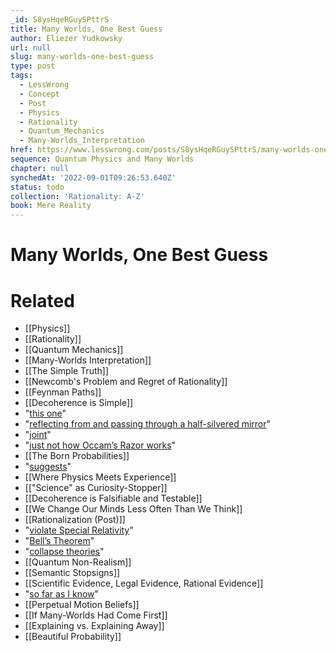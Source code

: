```yaml
---
_id: S8ysHqeRGuySPttrS
title: Many Worlds, One Best Guess
author: Eliezer Yudkowsky
url: null
slug: many-worlds-one-best-guess
type: post
tags:
  - LessWrong
  - Concept
  - Post
  - Physics
  - Rationality
  - Quantum_Mechanics
  - Many-Worlds_Interpretation
href: https://www.lesswrong.com/posts/S8ysHqeRGuySPttrS/many-worlds-one-best-guess
sequence: Quantum Physics and Many Worlds
chapter: null
synchedAt: '2022-09-01T09:26:53.640Z'
status: todo
collection: 'Rationality: A-Z'
book: Mere Reality
---
```


# Many Worlds, One Best Guess


# Related

- [[Physics]]
- [[Rationality]]
- [[Quantum Mechanics]]
- [[Many-Worlds Interpretation]]
- [[The Simple Truth]]
- [[Newcomb's Problem and Regret of Rationality]]
- [[Feynman Paths]]
- [[Decoherence is Simple]]
- "[this one](https://www.lesswrong.com/rationality/einstein-s-arrogance)"
- "[reflecting from and passing through a half-silvered mirror](https://www.lesswrong.com/rationality/joint-configurations)"
- "[joint](https://www.lesswrong.com/rationality/joint-configurations)"
- "[just not how Occam’s Razor works](https://www.lesswrong.com/rationality/decoherence-is-simple)"
- [[The Born Probabilities]]
- "[suggests](http://mason.gmu.edu/~rhanson/mangledworlds.html)"
- [[Where Physics Meets Experience]]
- [["Science" as Curiosity-Stopper]]
- [[Decoherence is Falsifiable and Testable]]
- [[We Change Our Minds Less Often Than We Think]]
- [[Rationalization (Post)]]
- "[violate Special Relativity](http://lesswrong.com/lw/q2/spooky_action_at_a_distance_the_nocommunication/)"
- "[Bell’s Theorem](http://lesswrong.com/lw/q1/bells_theorem_no_epr_reality/)"
- "[collapse theories](https://www.lesswrong.com/rationality/collapse-postulates)"
- [[Quantum Non-Realism]]
- [[Semantic Stopsigns]]
- [[Scientific Evidence, Legal Evidence, Rational Evidence]]
- "[so far as I know](http://lesswrong.com/lw/kj/no_one_knows_what_science_doesnt_know/)"
- [[Perpetual Motion Beliefs]]
- [[If Many-Worlds Had Come First]]
- [[Explaining vs. Explaining Away]]
- [[Beautiful Probability]]